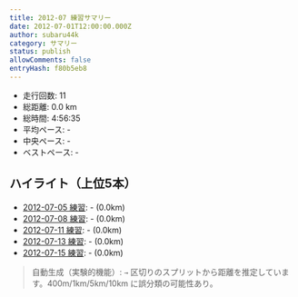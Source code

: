 ```yaml
---
title: 2012-07 練習サマリー
date: 2012-07-01T12:00:00.000Z
author: subaru44k
category: サマリー
status: publish
allowComments: false
entryHash: f80b5eb8
---
```

- 走行回数: 11
- 総距離: 0.0 km
- 総時間: 4:56:35
- 平均ペース: -
- 中央ペース: -
- ベストペース: -

## ハイライト（上位5本）
- [2012-07-05 練習](/2012-07-05-2855389b26d72244779d211d5ea8e11a/): - (0.0km)
- [2012-07-08 練習](/2012-07-08-8f4b0f59c3f0b037b2e720012371d33d/): - (0.0km)
- [2012-07-11 練習](/2012-07-11-33c011076e124231166bbb9f9aa1eb63/): - (0.0km)
- [2012-07-13 練習](/2012-07-13-ef217641ef9a470c98e00ca414b73f2b/): - (0.0km)
- [2012-07-15 練習](/2012-07-15-ecfcf7c68d3e9f7f04db63cc1d1e0e0f/): - (0.0km)

> 自動生成（実験的機能）: `→` 区切りのスプリットから距離を推定しています。400m/1km/5km/10km に誤分類の可能性あり。
